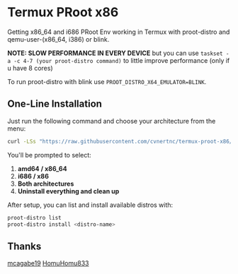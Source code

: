# Termux PRoot x86
Getting x86_64 and i686 PRoot Env working in Termux with proot-distro and qemu-user-(x86_64, i386) or blink.

**NOTE: SLOW PERFORMANCE IN EVERY DEVICE** but you can use `taskset -a -c 4-7 (your proot-distro command)` to little improve performance (only if u have 8 cores)

To run proot-distro with blink use `PROOT_DISTRO_X64_EMULATOR=BLINK`.

## One-Line Installation

Just run the following command and choose your architecture from the menu:

```bash
curl -LSs "https://raw.githubusercontent.com/cvnertnc/termux-proot-x86/main/setup.sh" | bash
```

You'll be prompted to select:

1. **amd64 / x86\_64**
2. **i686 / x86**
3. **Both architectures**
4. **Uninstall everything and clean up**

After setup, you can list and install available distros with:

```bash
proot-distro list
proot-distro install <distro-name>
```

## Thanks

[mcagabe19](https://github.com/mcagabe19)
[HomuHomu833](https://github.com/HomuHomu833)
